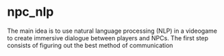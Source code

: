 # npc_nlp
The main idea is to use natural language processing (NLP) in a videogame to create immersive dialogue between players and NPCs.
The first step consists of figuring out the best method of communication
